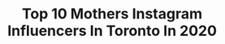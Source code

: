 ---
title: Top 10 Mothers Instagram Influencers In Toronto In 2020
description: >-
  Find top mothers Instagram influencers in Toronto in 2020. Most popular hashtags: #mothers #mothersday #mother #family.
platform: Instagram
profiles:
  - username: "afifa.aadil"
    fullname: >-
      Afifa Aadil 🇵🇰 🇨🇦
    location: "Canada"
    followers: 28698
    engagement: 229
    commentsToLikes: 0.355460
    id: ck9wgiexotk0a0j78jtb7wa5n
    verified: false
    hashtags: "#quarantinelife, #momsofinstagram, #desibabe, #desibloggers"
  - username: "mrmeadowsss"
    fullname: >-
      PowerCircle
    location: "Canada"
    followers: 6120
    engagement: 1014
    commentsToLikes: 0.088082
    id: ck5hgcu7x24a40i11h0tvcvwr
    verified: false
    hashtags: "#goodlife, #2019, #judging, #leoseason"
  - username: "lisamaartinez"
    fullname: >-
      Olmands
    location: "Canada"
    followers: 2466
    engagement: 1741
    commentsToLikes: 0.034896
    id: ck5hs2garvvl70i11qt2xmi56
    verified: false
    hashtags: ""
  - username: "lovebtntheracks"
    fullname: >-
      L I N A  D I N H
    location: "Canada"
    followers: 26303
    engagement: 225
    commentsToLikes: 0.112333
    id: ck8symjwgl9zy0j78tjj6edn1
    verified: false
    hashtags: "#gifts, #shopsmall, #islandtime, #eathealthy"
  - username: "sistersisterbean"
    fullname: >-
      Modeling/Creative Photography
    location: "Canada"
    followers: 3208
    engagement: 1249
    commentsToLikes: 0.493541
    id: ck8tdecba30qw0j780wajk3lb
    verified: false
    hashtags: "#stylishkids, #mothersdaylove, #instagoodness, #covergirl"
  - username: "celiacandthe6ix"
    fullname: >-
      Ashley Gismondi🍁
    location: "Canada"
    followers: 5421
    engagement: 920
    commentsToLikes: 0.267251
    id: ck6tzz7h5cpr00j716sem0cpj
    verified: false
    hashtags: "#pursuepretty, #leafsforever, #paleo, #twomonths"
  - username: "neemanaz"
    fullname: >-
      Neema Nazeri
    location: "Canada"
    followers: 43833
    engagement: 594
    commentsToLikes: 0.091313
    id: ck5q3rxipm5ej0i11to9mh99m
    verified: false
    hashtags: "#content, #gsauce, #iranian, #battle"
  - username: "through_my_scorpio_eyes"
    fullname: >-
      Tina 🇨🇦🇮🇹
    location: "Canada"
    followers: 4487
    engagement: 1184
    commentsToLikes: 0.319975
    id: ck8tck90czp7v0j784ohx3iht
    verified: false
    hashtags: "#photoediting, #torontofriday, #tourism, #streetmood"
  - username: "knucklesthecorgi"
    fullname: >-
      Knuckles The Corgi
    location: "Canada"
    followers: 7529
    engagement: 1250
    commentsToLikes: 0.035006
    id: ckapajsq5we3j0i78qrh0rl5r
    verified: false
    hashtags: "#dogbirthday, #corgipup, #derpydog, #mothers"
  - username: "3_frenchie_girls"
    fullname: >-
      Ellie, Luna & Charley Girl
    location: "Canada"
    followers: 18756
    engagement: 539
    commentsToLikes: 0.088269
    id: ck8t85ru8j7kk0j78z9h73km0
    verified: false
    hashtags: "#instadog, #please, #whatdayisit, #ilovemydog"
---